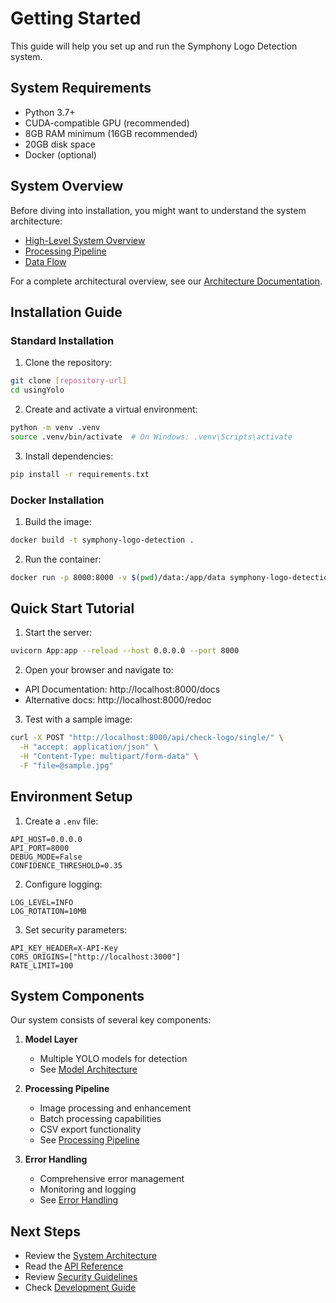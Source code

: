 # Getting Started

This guide will help you set up and run the Symphony Logo Detection system.

## System Requirements

- Python 3.7+
- CUDA-compatible GPU (recommended)
- 8GB RAM minimum (16GB recommended)
- 20GB disk space
- Docker (optional)

## System Overview

Before diving into installation, you might want to understand the system architecture:

- [High-Level System Overview](./architecture.md#high-level-system-overview)
- [Processing Pipeline](./architecture.md#detailed-processing-pipeline)
- [Data Flow](./architecture.md#data-flow-and-storage)

For a complete architectural overview, see our [Architecture Documentation](./architecture.md).

## Installation Guide

### Standard Installation

1. Clone the repository:
```bash
git clone [repository-url]
cd usingYolo
```

2. Create and activate a virtual environment:
```bash
python -m venv .venv
source .venv/bin/activate  # On Windows: .venv\Scripts\activate
```

3. Install dependencies:
```bash
pip install -r requirements.txt
```

### Docker Installation

1. Build the image:
```bash
docker build -t symphony-logo-detection .
```

2. Run the container:
```bash
docker run -p 8000:8000 -v $(pwd)/data:/app/data symphony-logo-detection
```

## Quick Start Tutorial

1. Start the server:
```bash
uvicorn App:app --reload --host 0.0.0.0 --port 8000
```

2. Open your browser and navigate to:
- API Documentation: http://localhost:8000/docs
- Alternative docs: http://localhost:8000/redoc

3. Test with a sample image:
```bash
curl -X POST "http://localhost:8000/api/check-logo/single/" \
  -H "accept: application/json" \
  -H "Content-Type: multipart/form-data" \
  -F "file=@sample.jpg"
```

## Environment Setup

1. Create a `.env` file:
```env
API_HOST=0.0.0.0
API_PORT=8000
DEBUG_MODE=False
CONFIDENCE_THRESHOLD=0.35
```

2. Configure logging:
```env
LOG_LEVEL=INFO
LOG_ROTATION=10MB
```

3. Set security parameters:
```env
API_KEY_HEADER=X-API-Key
CORS_ORIGINS=["http://localhost:3000"]
RATE_LIMIT=100
```

## System Components

Our system consists of several key components:

1. **Model Layer**
   - Multiple YOLO models for detection
   - See [Model Architecture](./architecture.md#model-architecture)

2. **Processing Pipeline**
   - Image processing and enhancement
   - Batch processing capabilities
   - CSV export functionality
   - See [Processing Pipeline](./architecture.md#detailed-processing-pipeline)

3. **Error Handling**
   - Comprehensive error management
   - Monitoring and logging
   - See [Error Handling](./architecture.md#error-handling-and-monitoring)

## Next Steps

- Review the [System Architecture](./architecture.md)
- Read the [API Reference](./api-reference.md)
- Review [Security Guidelines](./security.md)
- Check [Development Guide](./development-guide.md) 